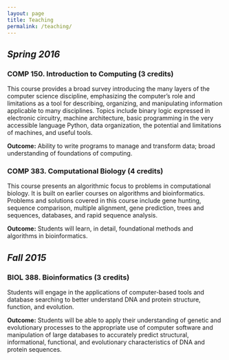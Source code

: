 ```yaml
---
layout: page
title: Teaching
permalink: /teaching/
---
```


## *Spring 2016*

### COMP 150. Introduction to Computing (3 credits)
This course provides a broad survey introducing the many layers of the computer science discipline, emphasizing the computer’s role and limitations as a tool for describing, organizing, and manipulating information applicable to many disciplines. Topics include binary logic expressed in electronic circuitry, machine architecture, basic programming in the very accessible language Python, data organization, the potential and limitations of machines, and useful tools.

**Outcome:** Ability to write programs to manage and transform data; broad understanding of foundations of computing.

### COMP 383. Computational Biology (4 credits)
This course presents an algorithmic focus to problems in computational biology. It is built on earlier courses on algorithms and bioinformatics. Problems and solutions covered in this course include gene hunting, sequence comparison, multiple alignment, gene prediction, trees and sequences, databases, and rapid sequence analysis.

**Outcome:** Students will learn, in detail, foundational methods and algorithms in bioinformatics.

## *Fall 2015*

### BIOL 388. Bioinformatics (3 credits) 
Students will engage in the applications of computer-based tools and database searching to better understand DNA and protein structure, function, and evolution.

**Outcome:** Students will be able to apply their understanding of genetic and evolutionary processes to the appropriate use of computer software and manipulation of large databases to accurately predict structural, informational, functional, and evolutionary characteristics of DNA and protein sequences.